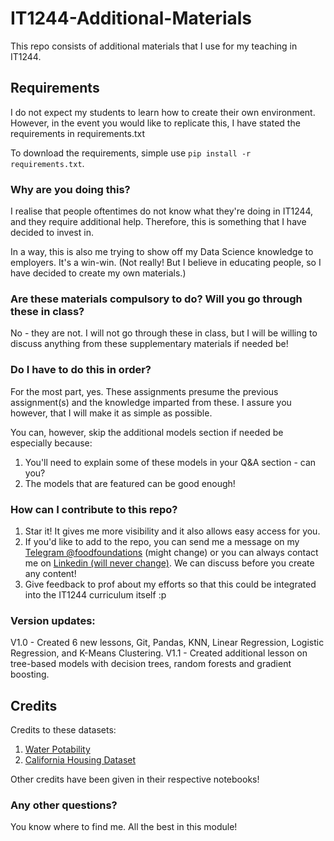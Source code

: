 # IT1244-Additional-Materials
This repo consists of additional materials that I use for my teaching in IT1244. 

## Requirements
I do not expect my students to learn how to create their own environment.
However, in the event you would like to replicate this, I have stated the requirements in requirements.txt

To download the requirements, simple use `pip install -r requirements.txt`.

### Why are you doing this?
I realise that people oftentimes do not know what they're doing in IT1244, and they require additional help. Therefore, this is something that I have decided to invest in.

In a way, this is also me trying to show off my Data Science knowledge to employers. It's a win-win. (Not really! But I believe in educating people, so I have decided to create my own materials.) 

### Are these materials compulsory to do? Will you go through these in class?
No - they are not. I will not go through these in class, but I will be willing to discuss anything from these supplementary materials if needed be! 

### Do I have to do this in order?
For the most part, yes. These assignments presume the previous assignment(s) and the knowledge imparted from these. I assure you however, that I will make it as simple as possible.

You can, however, skip the additional models section if needed be especially because: 
1. You'll need to explain some of these models in your Q&A section - can you? 
2. The models that are featured can be good enough!

### How can I contribute to this repo?
1. Star it! It gives me more visibility and it also allows easy access for you.
2. If you'd like to add to the repo, you can send me a message on my [Telegram @foodfoundations](https://t.me/foodfoundations) (might change) or you can always contact me on [Linkedin (will never change)](https://www.linkedin.com/in/kwang-yang-chia/). We can discuss before you create any content!
3. Give feedback to prof about my efforts so that this could be integrated into the IT1244 curriculum itself :p

### Version updates:
V1.0 - Created 6 new lessons, Git, Pandas, KNN, Linear Regression, Logistic Regression, and K-Means Clustering.
V1.1 - Created additional lesson on tree-based models with decision trees, random forests and gradient boosting.

## Credits
Credits to these datasets:
1. [Water Potability](https://www.kaggle.com/datasets/adityakadiwal/water-potability)
2. [California Housing Dataset](https://www.kaggle.com/datasets/camnugent/california-housing-prices)

Other credits have been given in their respective notebooks!

### Any other questions? 
You know where to find me. All the best in this module!
